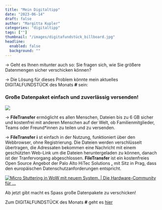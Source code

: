 ```yaml
---
title: "Mein Digitaltipp"
date: "2023-06-14"
draft: false
author: "Margitta Kupler"
categories: "digitaltipp"
tags: [""]
thumbnail: "/images/digitafundstück_billboard.jpg"
headline:
  enabled: false
  background: ""
---
```


→ Geht es Ihnen mitunter auch so: Sie fragen sich, wie Sie größere Datenmengen
sicher verschicken können?

→ Die Lösung für dieses Problem könnte mein aktuelles DIGITALFUNDSTÜCK des
Monats **#** sein:

### Große Datenpaket einfach und zuverlässig versenden!

<!--more-->

[![](/images/digitafundstück_häuserwand.jpg)
](https://filetransfer.io/)
 
→ **FileTransfer** ermöglicht es allen Menschen, Dateien bis zu 6 GB sicher
und kostenfrei mit anderen Menschen auf der Welt, ob Familienmitglieder, Teams
oder Freund*innen zu teilen und zu versenden.

→ **FileTransfer** **i** st einfach in der Nutzung, funktioniert über den
Webbrowser, ohne Registrierung. Die Dateien werden verschlüsselt übertragen,
die Adressaten bekommen eine Nachricht mit einem geschützten Web-Link um die
Dateien heruntergeladen zu können, danach ist der Tranfervorgang
abgeschlossen. **FileTransfer** ist ein kostenfreies Open Source Angebot der
Palo Alto HiTec Solutions **,** mit Sitz in Prag, dass den europäischen
Datenschutzanforderungen entspricht.

[![Micro Stuttering in WoW mit neuem System. | Die Hardware-Community für
...](https://tse1.mm.bing.net/th?id=OIP.OJSI7-SWgawFmyGMIRYdcgAAAA&pid=Api)](https://filetransfer.io/)

Ab jetzt gibt macht es Spass große Datenpakete zu verschicken!

Zum DIGITALFUNDSTÜCK des Monats **#** geht es [hier](https://filetransfer.io/)
